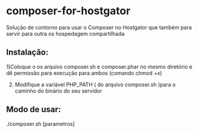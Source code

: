 # composer-for-hostgator
Solução de contorno para usar o Composer no Hostgator que também para servir para outra os hospedagem compartilhada

## Instalação:
1)Coloque o os arquivo composer.sh e composer.phar no mesmo diretório e dê permissão para execução para ambos (comando chmod +x)

2) Modifique a variável PHP_PATH  ( do arquivo composer.sh )para o caminho do binário do seu servidor 


## Modo de usar:

./composer.sh [parametros]



